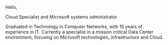 Hello,

Cloud Specialist and Microsoft systems administrator.

Graduated in Technology in Computer Networks, with 15 years of experience in IT. Currently a specialist in a mission critical Data Center environment, focusing on Microsoft technologies, infrastructure and Cloud.
